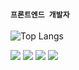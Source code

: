 #### `프론트엔드 개발자`
![Top Langs](https://github-readme-stats.vercel.app/api/top-langs/?username=JunDemis&layout=compact&theme=tokyonight)

<img src="https://img.shields.io/badge/Node.js-339933?style=flat-square&logoColor=white"/>
<img src="https://img.shields.io/badge/Express.js-F7DF1E?style=flat-square&logoColor=white"/>
<img src="https://img.shields.io/badge/React.js-61DAFB?style=flat-square&logoColor=white"/>
<img src="https://img.shields.io/badge/Next.js-000000?style=flat-square&logoColor=white"/>
